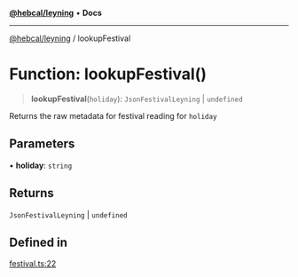 [**@hebcal/leyning**](../README.md) • **Docs**

***

[@hebcal/leyning](../globals.md) / lookupFestival

# Function: lookupFestival()

> **lookupFestival**(`holiday`): `JsonFestivalLeyning` \| `undefined`

Returns the raw metadata for festival reading for `holiday`

## Parameters

• **holiday**: `string`

## Returns

`JsonFestivalLeyning` \| `undefined`

## Defined in

[festival.ts:22](https://github.com/hebcal/hebcal-leyning/blob/40b5eb1606b3ea086311ad0bbcf740bb6031ecb8/src/festival.ts#L22)
